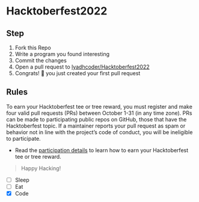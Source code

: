 # Hacktoberfest2022

## Step
1. Fork this Repo
2. Write a program you found interesting
3. Commit the changes
4. Open a pull request to [lyadhcoder/Hacktoberfest2022](https://github.com/lyadhcoder/Hacktoberfest2022/pulls)
5. Congrats! 🙂 you just created your first pull request


## Rules
To earn your Hacktoberfest tee or tree reward, you must register and make four valid pull requests (PRs) between October 1-31 (in any time zone). PRs can be made to participating public repos on GitHub, those that have the Hacktoberfest topic. If a maintainer reports your pull request as spam or behavior not in line with the project’s code of conduct, you will be ineligible to participate.
- Read the [participation details](https://hacktoberfest.com/participation/) to learn how to earn your Hacktoberfest tee or tree reward.

> Happy Hacking!
- [ ] Sleep
- [ ] Eat
- [x] Code
